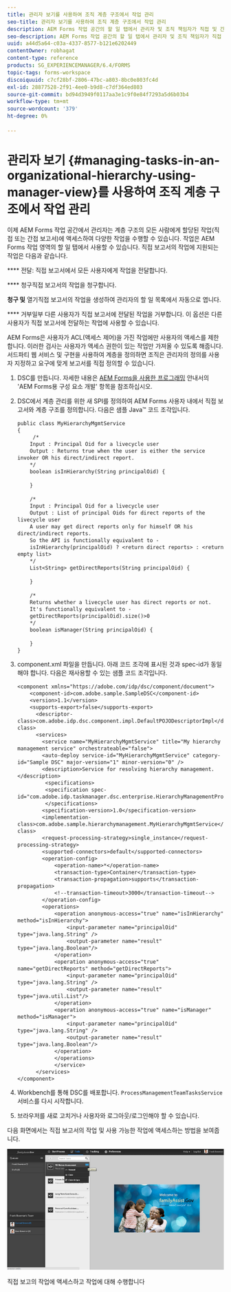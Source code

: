 ```yaml
---
title: 관리자 보기를 사용하여 조직 계층 구조에서 작업 관리
seo-title: 관리자 보기를 사용하여 조직 계층 구조에서 작업 관리
description: AEM Forms 작업 공간의 할 일 탭에서 관리자 및 조직 책임자가 직접 및 간접 보고서의 작업에 액세스하고 작업하는 방법입니다.
seo-description: AEM Forms 작업 공간의 할 일 탭에서 관리자 및 조직 책임자가 직접 및 간접 보고서의 작업에 액세스하고 작업하는 방법입니다.
uuid: a44d5a64-c03a-4337-8577-b121e6202449
contentOwner: robhagat
content-type: reference
products: SG_EXPERIENCEMANAGER/6.4/FORMS
topic-tags: forms-workspace
discoiquuid: c7cf28bf-2806-47bc-a803-8bc0e803fc4d
exl-id: 28877528-2f91-4ee0-b9d8-c7df364ed803
source-git-commit: bd94d3949f0117aa3e1c9f0e84f7293a5d6b03b4
workflow-type: tm+mt
source-wordcount: '379'
ht-degree: 0%

---
```


# 관리자 보기 {#managing-tasks-in-an-organizational-hierarchy-using-manager-view}를 사용하여 조직 계층 구조에서 작업 관리

이제 AEM Forms 작업 공간에서 관리자는 계층 구조의 모든 사람에게 할당된 작업(직접 또는 간접 보고서)에 액세스하여 다양한 작업을 수행할 수 있습니다. 작업은 AEM Forms 작업 영역의 할 일 탭에서 사용할 수 있습니다. 직접 보고서의 작업에 지원되는 작업은 다음과 같습니다.

**** 전달: 직접 보고서에서 모든 사용자에게 작업을 전달합니다.

**** 청구직접 보고서의 작업을 청구합니다.

**청구 및** 열기직접 보고서의 작업을 생성하여 관리자의 할 일 목록에서 자동으로 엽니다.

**** 거부일부 다른 사용자가 직접 보고서에 전달된 작업을 거부합니다. 이 옵션은 다른 사용자가 직접 보고서에 전달하는 작업에 사용할 수 있습니다.

AEM Forms은 사용자가 ACL(액세스 제어)을 가진 작업에만 사용자의 액세스를 제한합니다. 이러한 검사는 사용자가 액세스 권한이 있는 작업만 가져올 수 있도록 해줍니다. 서드파티 웹 서비스 및 구현을 사용하여 계층을 정의하면 조직은 관리자의 정의를 사용자 지정하고 요구에 맞게 보고서를 직접 정의할 수 있습니다.

1. DSC를 만듭니다. 자세한 내용은 [AEM Forms을 사용한 프로그래밍](https://www.adobe.com/go/learn_aemforms_programming_63) 안내서의 &#39;AEM Forms용 구성 요소 개발&#39; 항목을 참조하십시오.
1. DSC에서 계층 관리를 위한 새 SPI를 정의하여 AEM Forms 사용자 내에서 직접 보고서와 계층 구조를 정의합니다. 다음은 샘플 Java™ 코드 조각입니다.

   ```as3
   public class MyHierarchyMgmtService 
   { 
        /*
       Input : Principal Oid for a livecycle user
       Output : Returns true when the user is either the service invoker OR his direct/indirect report.
       */
       boolean isInHierarchy(String principalOid) {
   
       }
   
       /* 
       Input : Principal Oid for a livecycle user
       Output : List of principal Oids for direct reports of the livecycle user
       A user may get direct reports only for himself OR his direct/indirect reports.
       So the API is functionally equivalent to - 
       isInHierarchy(principalOid) ? <return direct reports> : <return empty list>
       */
       List<String> getDirectReports(String principalOid) {
   
       }
   
       /* 
       Returns whether a livecycle user has direct reports or not.
       It's functionally equivalent to -
       getDirectReports(principalOid).size()>0
       */
       boolean isManager(String principalOid) {
   
       }  
   }
   ```

1. component.xml 파일을 만듭니다. 아래 코드 조각에 표시된 것과 spec-id가 동일해야 합니다. 다음은 재사용할 수 있는 샘플 코드 조각입니다.

   ```as3
   <component xmlns="https://adobe.com/idp/dsc/component/document"> 
       <component-id>com.adobe.sample.SampleDSC</component-id> 
       <version>1.1</version> 
       <supports-export>false</supports-export> 
         <descriptor-class>com.adobe.idp.dsc.component.impl.DefaultPOJODescriptorImpl</descriptor-class> 
         <services> 
           <service name="MyHierarchyMgmtService" title="My hierarchy management service" orchestrateable="false"> 
           <auto-deploy service-id="MyHierarchyMgmtService" category-id="Sample DSC" major-version="1" minor-version="0" /> 
           <description>Service for resolving hierarchy management.</description> 
            <specifications> 
            <specification spec-id="com.adobe.idp.taskmanager.dsc.enterprise.HierarchyManagementProvider"/> 
            </specifications> 
           <specification-version>1.0</specification-version> 
           <implementation-class>com.adobe.sample.hierarchymanagement.MyHierarchyMgmtService</implementation-class> 
           <request-processing-strategy>single_instance</request-processing-strategy> 
           <supported-connectors>default</supported-connectors> 
           <operation-config> 
               <operation-name>*</operation-name> 
               <transaction-type>Container</transaction-type> 
               <transaction-propagation>supports</transaction-propagation> 
               <!--transaction-timeout>3000</transaction-timeout--> 
           </operation-config> 
           <operations> 
               <operation anonymous-access="true" name="isInHierarchy" method="isInHierarchy"> 
                   <input-parameter name="principalOid" type="java.lang.String" /> 
                   <output-parameter name="result" type="java.lang.Boolean"/> 
               </operation> 
               <operation anonymous-access="true" name="getDirectReports" method="getDirectReports"> 
                   <input-parameter name="principalOid" type="java.lang.String" /> 
                   <output-parameter name="result" type="java.util.List"/> 
               </operation> 
               <operation anonymous-access="true" name="isManager" method="isManager"> 
                   <input-parameter name="principalOid" type="java.lang.String" /> 
                   <output-parameter name="result" type="java.lang.Boolean"/> 
               </operation> 
               </operations> 
               </service> 
         </services>
   </component>
   ```

1. Workbench를 통해 DSC를 배포합니다. `ProcessManagementTeamTasksService` 서비스를 다시 시작합니다.
1. 브라우저를 새로 고치거나 사용자와 로그아웃/로그인해야 할 수 있습니다.

다음 화면에서는 직접 보고서의 작업 및 사용 가능한 작업에 액세스하는 방법을 보여줍니다.

![cu_manager_view](assets/cu_manager_view.png)

직접 보고의 작업에 액세스하고 작업에 대해 수행합니다
